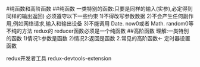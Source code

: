 #纯函数和高阶函数
##纯函数
    一类特别的函数:只要是同样的输入(实参),必定得到同样的输出返回)
        必须遵守以下一些约束
            1)不得改写参数数据
            2)不会产生任何副作用,例如网络请求,输入和输出设备
            3)不能调用 Date. now0或者 Math. random0等不纯的方法
        redux的 reducer函数必须是一个纯函数
##高阶函数
    理解:一类特別的函数
        1)情况1:参数是函数
        2)情况2:返回是函数
    2.常见的高阶函数←
        定时器设置函数


redux开发者工具
redux-devtools-extension